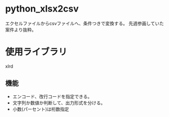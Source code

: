 # python_xlsx2csv
エクセルファイルからcsvファイルへ、条件つきで変換する。
先週参画していた案件より抜粋。

# 使用ライブラリ
xlrd

## 機能
- エンコード、改行コードを指定できる。
- 文字列か数値か判断して、出力形式を分ける。
- 小数(パーセント)は桁数指定
